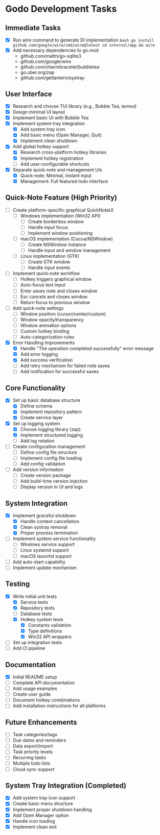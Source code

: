 # Godo Development Tasks

## Immediate Tasks
- [x] Run wire command to generate DI implementation  ```bash
  go install github.com/google/wire/cmd/wire@latest
  cd internal/app && wire  ```
- [x] Add necessary dependencies to go.mod
  - github.com/mattn/go-sqlite3
  - github.com/google/wire
  - github.com/charmbracelet/bubbletea
  - go.uber.org/zap
  - github.com/getlantern/systray

## User Interface
- [x] Research and choose TUI library (e.g., Bubble Tea, termui)
- [x] Design minimal UI layout
- [x] Implement basic UI with Bubble Tea
- [x] Implement system tray integration
  - [x] Add system tray icon
  - [x] Add basic menu (Open Manager, Quit)
  - [x] Implement clean shutdown
- [x] Add global hotkey support
  - [x] Research cross-platform hotkey libraries
  - [x] Implement hotkey registration
  - [ ] Add user-configurable shortcuts
- [x] Separate quick-note and management UIs
  - [x] Quick-note: Minimal, instant input
  - [x] Management: Full featured todo interface

## Quick-Note Feature (High Priority)
- [ ] Create platform-specific graphical QuickNoteUI
  - [ ] Windows implementation (Win32 API)
    - [ ] Create borderless window
    - [ ] Handle input focus
    - [ ] Implement window positioning
  - [ ] macOS implementation (Cocoa/NSWindow)
    - [ ] Create NSWindow instance
    - [ ] Handle input and window management
  - [ ] Linux implementation (GTK)
    - [ ] Create GTK window
    - [ ] Handle input events
- [ ] Implement quick-note workflow
  - [ ] Hotkey triggers graphical window
  - [ ] Auto-focus text input
  - [ ] Enter saves note and closes window
  - [ ] Esc cancels and closes window
  - [ ] Return focus to previous window
- [ ] Add quick-note settings
  - [ ] Window position (cursor/center/custom)
  - [ ] Window opacity/transparency
  - [ ] Window animation options
  - [ ] Custom hotkey binding
  - [ ] Auto-categorization rules
- [x] Error Handling Improvements
  - [x] Handle "The operation completed successfully" error message
  - [x] Add error logging
  - [x] Add success verification
  - [ ] Add retry mechanism for failed note saves
  - [ ] Add notification for successful saves

## Core Functionality
- [x] Set up basic database structure
  - [x] Define schema
  - [x] Implement repository pattern
  - [x] Create service layer
- [x] Set up logging system
  - [x] Choose logging library (zap)
  - [x] Implement structured logging
  - [ ] Add log rotation
- [ ] Create configuration management
  - [ ] Define config file structure
  - [ ] Implement config file loading
  - [ ] Add config validation
- [ ] Add version information
  - [ ] Create version package
  - [ ] Add build-time version injection
  - [ ] Display version in UI and logs

## System Integration
- [x] Implement graceful shutdown
  - [x] Handle context cancellation
  - [x] Clean systray removal
  - [x] Proper process termination
- [ ] Implement system service functionality
  - [ ] Windows service support
  - [ ] Linux systemd support
  - [ ] macOS launchd support
- [ ] Add auto-start capability
- [ ] Implement update mechanism

## Testing
- [x] Write initial unit tests
  - [x] Service tests
  - [x] Repository tests
  - [ ] Database tests
  - [x] Hotkey system tests
    - [x] Constants validation
    - [x] Type definitions
    - [x] Win32 API wrappers
- [ ] Set up integration tests
- [ ] Add CI pipeline

## Documentation
- [x] Initial README setup
- [ ] Complete API documentation
- [ ] Add usage examples
- [ ] Create user guide
- [ ] Document hotkey combinations
- [ ] Add installation instructions for all platforms

## Future Enhancements
- [ ] Task categories/tags
- [ ] Due dates and reminders
- [ ] Data export/import
- [ ] Task priority levels
- [ ] Recurring tasks
- [ ] Multiple todo lists
- [ ] Cloud sync support

## System Tray Integration (Completed)
- [x] Add system tray icon support
- [x] Create basic menu structure
- [x] Implement proper shutdown handling
- [x] Add Open Manager option
- [x] Handle icon loading
- [x] Implement clean exit
